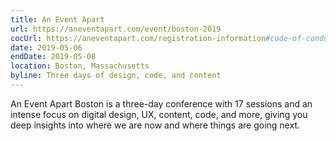 ```yaml
---
title: An Event Apart
url: https://aneventapart.com/event/boston-2019
cocUrl: https://aneventapart.com/registration-information#code-of-conduct
date: 2019-05-06
endDate: 2019-05-08
location: Boston, Massachusetts
byline: Three days of design, code, and content
---
```


An Event Apart Boston is a three-day conference with 17 sessions and an intense focus on digital design, UX, content, code, and more, giving you deep insights into where we are now and where things are going next.
